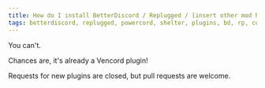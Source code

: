 ```yaml
---
title: How do I install BetterDiscord / Replugged / [insert other mod here] plugins?
tags: betterdiscord, replugged, powercord, shelter, plugins, bd, rp, custom
---
```


You can't.

Chances are, it's already a Vencord plugin!

Requests for new plugins are closed, but pull requests are welcome.
